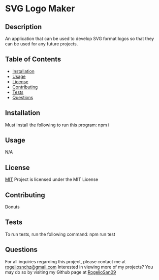 # SVG Logo Maker

## Description
An application that can be used to develop SVG format logos so that they can be used for any future projects.

## Table of Contents
  * [Installation](#installation)
  * [Usage](#usage)
  * [License](#license)
  * [Contributing](#contributing)
  * [Tests](#tests)
  * [Questions](#questions)
  ## Installation
  Must install the following to run this program:
  npm i
  ## Usage
  N/A
  ## License
  [MIT](https://choosealicense.com/licenses/mit/)
  Project is licensed under the MIT License
  ## Contributing
  Donuts
  ## Tests
  To run tests, run the following command:
  npm run test
  ## Questions
  For all inquiries regarding this project, please contact me at rogeliosnchz@gmail.com
  Interested in viewing more of my projects? You may do so by visiting my Github page at [RogelioSan09](https://github.com/RogelioSan09)